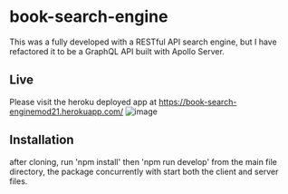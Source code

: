 # book-search-engine
This was a fully developed with a RESTful API search engine, but I have refactored it to be a GraphQL API built with Apollo Server.
## Live
Please visit the heroku deployed app at https://book-search-enginemod21.herokuapp.com/
![image](https://user-images.githubusercontent.com/101146873/187126671-0ee5e0fe-958a-4b19-bdde-3ddf5ae1ca8c.png)

## Installation
after cloning, run 'npm install' then 'npm run develop' from the main file directory, the package concurrently with start both the client and server files.

